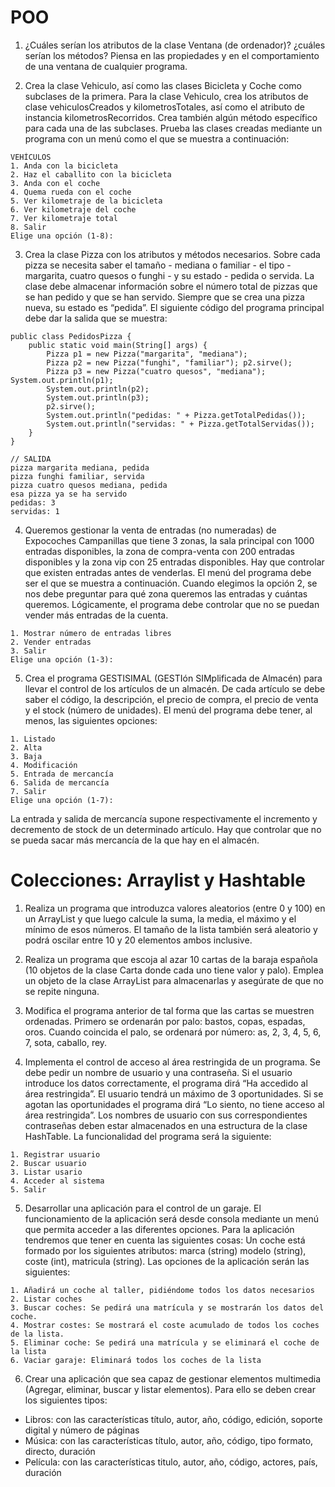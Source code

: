 # POO


1. ¿Cuáles serían los atributos de la clase Ventana (de ordenador)? ¿cuáles serían los métodos? Piensa en las propiedades y en el comportamiento de una ventana de cualquier programa.


2. Crea la clase Vehiculo, así como las clases Bicicleta y Coche como subclases de la primera. Para la clase Vehiculo, crea los atributos de clase vehiculosCreados y kilometrosTotales, así como el atributo de instancia kilometrosRecorridos. Crea también algún método específico para cada una de las subclases. Prueba las clases creadas mediante un programa con un menú como el que se muestra a continuación:

````
VEHÍCULOS
1. Anda con la bicicleta
2. Haz el caballito con la bicicleta 
3. Anda con el coche
4. Quema rueda con el coche
5. Ver kilometraje de la bicicleta 
6. Ver kilometraje del coche
7. Ver kilometraje total
8. Salir
Elige una opción (1-8):
````

3. Crea la clase Pizza con los atributos y métodos necesarios. Sobre cada pizza se necesita saber el tamaño - mediana o familiar - el tipo - margarita, cuatro quesos o funghi - y su estado - pedida o servida. La clase debe almacenar información sobre el número total de pizzas que se han pedido y que se han servido. Siempre que se crea una pizza nueva, su estado es “pedida”. El siguiente código del programa principal debe dar la salida que se muestra:

````
public class PedidosPizza {
	public static void main(String[] args) {
		Pizza p1 = new Pizza("margarita", "mediana");
		Pizza p2 = new Pizza("funghi", "familiar"); p2.sirve();
		Pizza p3 = new Pizza("cuatro quesos", "mediana"); System.out.println(p1);
		System.out.println(p2);
		System.out.println(p3);
		p2.sirve();
		System.out.println("pedidas: " + Pizza.getTotalPedidas());
		System.out.println("servidas: " + Pizza.getTotalServidas());
	}	 
}

// SALIDA
pizza margarita mediana, pedida
pizza funghi familiar, servida
pizza cuatro quesos mediana, pedida
esa pizza ya se ha servido
pedidas: 3
servidas: 1

````

4. Queremos gestionar la venta de entradas (no numeradas) de Expocoches Campanillas que tiene 3 zonas, la sala principal con 1000 entradas disponibles, la zona de compra-venta con 200 entradas disponibles y la zona vip con 25 entradas disponibles. Hay que controlar que existen entradas antes de venderlas. El menú del programa debe ser el que se muestra a continuación. Cuando elegimos la opción 2, se nos debe preguntar para qué zona queremos las entradas y cuántas queremos. Lógicamente, el programa debe controlar que no se puedan vender más entradas de la cuenta.

````
1. Mostrar número de entradas libres 
2. Vender entradas
3. Salir
Elige una opción (1-3):
````

5. Crea el programa GESTISIMAL (GESTIón SIMplificada de Almacén) para llevar el control de los artículos de un almacén. De cada artículo se debe saber el código, la descripción, el precio de compra, el precio de venta y el stock (número de unidades). El menú del programa debe tener, al menos, las siguientes opciones:

````
1. Listado
2. Alta
3. Baja
4. Modificación
5. Entrada de mercancía 
6. Salida de mercancía 
7. Salir
Elige una opción (1-7):
````

La entrada y salida de mercancía supone respectivamente el incremento y decremento de stock de un determinado artículo. Hay que controlar que no se pueda sacar más mercancía de la que hay en el almacén.

# Colecciones: Arraylist y Hashtable

1. Realiza un programa que introduzca valores aleatorios (entre 0 y 100) en un ArrayList y que luego calcule la suma, la media, el máximo y el mínimo de esos números. El tamaño de la lista también será aleatorio y podrá oscilar entre 10 y 20 elementos ambos inclusive.

2. Realiza un programa que escoja al azar 10 cartas de la baraja española (10 objetos de la clase Carta donde cada uno tiene valor y palo). Emplea un objeto de la clase ArrayList para almacenarlas y asegúrate de que no se repite ninguna.

3. Modifica el programa anterior de tal forma que las cartas se muestren ordenadas. Primero se ordenarán por palo: bastos, copas, espadas, oros. Cuando coincida el palo, se ordenará por número: as, 2, 3, 4, 5, 6, 7, sota, caballo, rey.

2. Implementa el control de acceso al área restringida de un programa. Se debe pedir un nombre de usuario y una contraseña. Si el usuario introduce los datos correctamente, el programa dirá “Ha accedido al área restringida”. El usuario tendrá un máximo de 3 oportunidades. Si se agotan las oportunidades el programa dirá “Lo siento, no tiene acceso al área restringida”. Los nombres de usuario con sus correspondientes contraseñas deben estar almacenados en una estructura de la clase HashTable. La funcionalidad del programa será la siguiente:

````
1. Registrar usuario
2. Buscar usuario
3. Listar usario
4. Acceder al sistema
5. Salir
````


5. Desarrollar una aplicación para el control de un garaje. El funcionamiento de la aplicación será desde consola mediante un menú que permita acceder a las diferentes opciones. Para la aplicación tendremos que tener en cuenta las siguientes cosas:
Un coche está formado por los siguientes atributos: marca (string) modelo (string), coste (int), matricula (string). Las opciones de la aplicación serán las siguientes:

````
1. Añadirá un coche al taller, pidiéndome todos los datos necesarios
2. Listar coches
3. Buscar coches: Se pedirá una matrícula y se mostrarán los datos del coche.
4. Mostrar costes: Se mostrará el coste acumulado de todos los coches de la lista.
5. Eliminar coche: Se pedirá una matrícula y se eliminará el coche de la lista
6. Vaciar garaje: Eliminará todos los coches de la lista
````


6.  Crear una aplicación que sea capaz de gestionar elementos multimedia (Agregar, eliminar, buscar y listar elementos). Para ello se deben crear los siguientes tipos:

- Libros: con las características título, autor, año, código, edición, soporte digital y número de páginas
- Música: con las características título, autor, año, código, tipo formato, directo, duración
- Película: con las características titulo, autor, año, código, actores, país, duración
